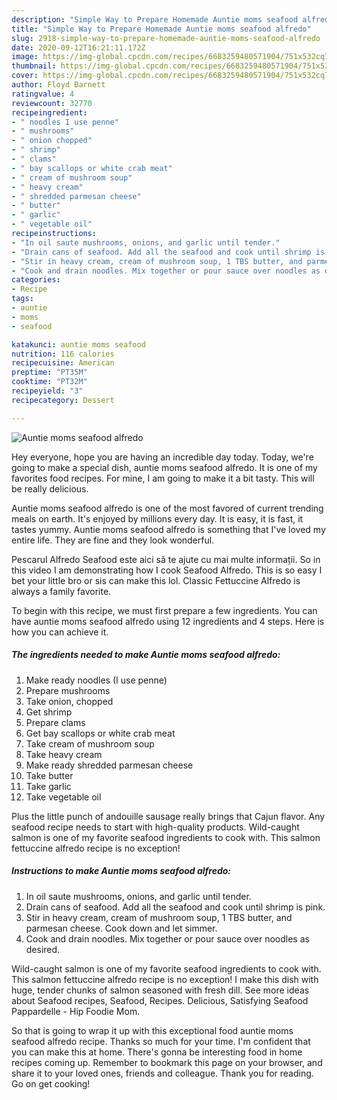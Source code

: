 ```yaml
---
description: "Simple Way to Prepare Homemade Auntie moms seafood alfredo"
title: "Simple Way to Prepare Homemade Auntie moms seafood alfredo"
slug: 2918-simple-way-to-prepare-homemade-auntie-moms-seafood-alfredo
date: 2020-09-12T16:21:11.172Z
image: https://img-global.cpcdn.com/recipes/6683259480571904/751x532cq70/auntie-moms-seafood-alfredo-recipe-main-photo.jpg
thumbnail: https://img-global.cpcdn.com/recipes/6683259480571904/751x532cq70/auntie-moms-seafood-alfredo-recipe-main-photo.jpg
cover: https://img-global.cpcdn.com/recipes/6683259480571904/751x532cq70/auntie-moms-seafood-alfredo-recipe-main-photo.jpg
author: Floyd Barnett
ratingvalue: 4
reviewcount: 32770
recipeingredient:
- " noodles I use penne"
- " mushrooms"
- " onion chopped"
- " shrimp"
- " clams"
- " bay scallops or white crab meat"
- " cream of mushroom soup"
- " heavy cream"
- " shredded parmesan cheese"
- " butter"
- " garlic"
- " vegetable oil"
recipeinstructions:
- "In oil saute mushrooms, onions, and garlic until tender."
- "Drain cans of seafood. Add all the seafood and cook until shrimp is pink."
- "Stir in heavy cream, cream of mushroom soup, 1 TBS butter, and parmesan cheese. Cook down and let simmer."
- "Cook and drain noodles. Mix together or pour sauce over noodles as desired."
categories:
- Recipe
tags:
- auntie
- moms
- seafood

katakunci: auntie moms seafood 
nutrition: 116 calories
recipecuisine: American
preptime: "PT35M"
cooktime: "PT32M"
recipeyield: "3"
recipecategory: Dessert

---
```



![Auntie moms seafood alfredo](https://img-global.cpcdn.com/recipes/6683259480571904/751x532cq70/auntie-moms-seafood-alfredo-recipe-main-photo.jpg)

Hey everyone, hope you are having an incredible day today. Today, we're going to make a special dish, auntie moms seafood alfredo. It is one of my favorites food recipes. For mine, I am going to make it a bit tasty. This will be really delicious.

Auntie moms seafood alfredo is one of the most favored of current trending meals on earth. It's enjoyed by millions every day. It is easy, it is fast, it tastes yummy. Auntie moms seafood alfredo is something that I've loved my entire life. They are fine and they look wonderful.

Pescarul Alfredo Seafood este aici să te ajute cu mai multe informații. So in this video I am demonstrating how I cook Seafood Alfredo. This is so easy I bet your little bro or sis can make this lol. Classic Fettuccine Alfredo is always a family favorite.


To begin with this recipe, we must first prepare a few ingredients. You can have auntie moms seafood alfredo using 12 ingredients and 4 steps. Here is how you can achieve it.

<!--inarticleads1-->

##### The ingredients needed to make Auntie moms seafood alfredo:

1. Make ready  noodles (I use penne)
1. Prepare  mushrooms
1. Take  onion, chopped
1. Get  shrimp
1. Prepare  clams
1. Get  bay scallops or white crab meat
1. Take  cream of mushroom soup
1. Take  heavy cream
1. Make ready  shredded parmesan cheese
1. Take  butter
1. Take  garlic
1. Take  vegetable oil


Plus the little punch of andouille sausage really brings that Cajun flavor. Any seafood recipe needs to start with high-quality products. Wild-caught salmon is one of my favorite seafood ingredients to cook with. This salmon fettuccine alfredo recipe is no exception! 

<!--inarticleads2-->

##### Instructions to make Auntie moms seafood alfredo:

1. In oil saute mushrooms, onions, and garlic until tender.
1. Drain cans of seafood. Add all the seafood and cook until shrimp is pink.
1. Stir in heavy cream, cream of mushroom soup, 1 TBS butter, and parmesan cheese. Cook down and let simmer.
1. Cook and drain noodles. Mix together or pour sauce over noodles as desired.


Wild-caught salmon is one of my favorite seafood ingredients to cook with. This salmon fettuccine alfredo recipe is no exception! I make this dish with huge, tender chunks of salmon seasoned with fresh dill. See more ideas about Seafood recipes, Seafood, Recipes. Delicious, Satisfying Seafood Pappardelle - Hip Foodie Mom. 

So that is going to wrap it up with this exceptional food auntie moms seafood alfredo recipe. Thanks so much for your time. I'm confident that you can make this at home. There's gonna be interesting food in home recipes coming up. Remember to bookmark this page on your browser, and share it to your loved ones, friends and colleague. Thank you for reading. Go on get cooking!
